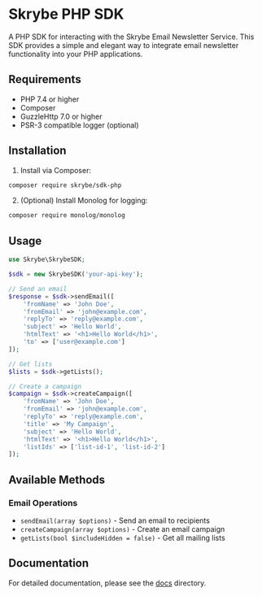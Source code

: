 # Skrybe PHP SDK

A PHP SDK for interacting with the Skrybe Email Newsletter Service. This SDK provides a simple and elegant way to integrate email newsletter functionality into your PHP applications.

## Requirements

- PHP 7.4 or higher
- Composer
- GuzzleHttp 7.0 or higher
- PSR-3 compatible logger (optional)

## Installation

1. Install via Composer:
```bash
composer require skrybe/sdk-php
```

2. (Optional) Install Monolog for logging:
```bash
composer require monolog/monolog
```

## Usage

```php
use Skrybe\SkrybeSDK;

$sdk = new SkrybeSDK('your-api-key');

// Send an email
$response = $sdk->sendEmail([
    'fromName' => 'John Doe',
    'fromEmail' => 'john@example.com',
    'replyTo' => 'reply@example.com',
    'subject' => 'Hello World',
    'htmlText' => '<h1>Hello World</h1>',
    'to' => ['user@example.com']
]);

// Get lists
$lists = $sdk->getLists();

// Create a campaign
$campaign = $sdk->createCampaign([
    'fromName' => 'John Doe',
    'fromEmail' => 'john@example.com',
    'replyTo' => 'reply@example.com',
    'title' => 'My Campaign',
    'subject' => 'Hello World',
    'htmlText' => '<h1>Hello World</h1>',
    'listIds' => ['list-id-1', 'list-id-2']
]);
```

## Available Methods

### Email Operations
- `sendEmail(array $options)` - Send an email to recipients
- `createCampaign(array $options)` - Create an email campaign
- `getLists(bool $includeHidden = false)` - Get all mailing lists

## Documentation
For detailed documentation, please see the [docs](./docs) directory.
